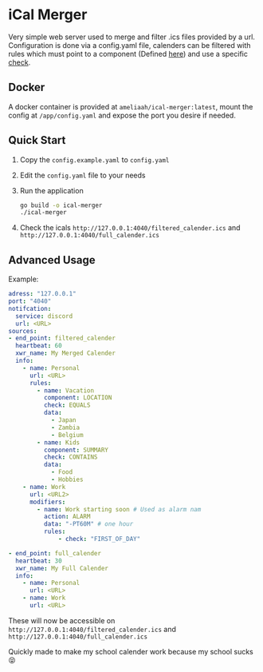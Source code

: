 # iCal Merger

Very simple web server used to merge and filter .ics files provided by a url. 
Configuration is done via a config.yaml file, calenders can be filtered with rules which must point to a component (Defined [here](https://pkg.go.dev/github.com/arran4/golang-ical#Property)) and use a specific [check](ical/checks.go#L24).

## Docker

A docker container is provided at `ameliaah/ical-merger:latest`, mount the config at `/app/config.yaml` and expose the port you desire if needed.

## Quick Start

1. Copy the `config.example.yaml` to `config.yaml`
2. Edit the `config.yaml` file to your needs
3. Run the application

    ```bash
    go build -o ical-merger
    ./ical-merger
    ```

4. Check the icals `http://127.0.0.1:4040/filtered_calender.ics` and `http://127.0.0.1:4040/full_calender.ics`

## Advanced Usage

Example:

```yaml
adress: "127.0.0.1"
port: "4040"
notifcation:
  service: discord
  url: <URL>
sources:
- end_point: filtered_calender
  heartbeat: 60
  xwr_name: My Merged Calender
  info:
    - name: Personal
      url: <URL>
      rules:
        - name: Vacation
          component: LOCATION
          check: EQUALS 
          data: 
            - Japan
            - Zambia
            - Belgium
        - name: Kids
          component: SUMMARY
          check: CONTAINS
          data:
            - Food
            - Hobbies
    - name: Work
      url: <URL2>
      modifiers:
        - name: Work starting soon # Used as alarm nam
          action: ALARM
          data: "-PT60M" # one hour
          rules:
              - check: "FIRST_OF_DAY"

- end_point: full_calender
  heartbeat: 30
  xwr_name: My Full Calender
  info:
    - name: Personal
      url: <URL>
    - name: Work
      url: <URL>
```

These will now be accessible on `http://127.0.0.1:4040/filtered_calender.ics` and `http://127.0.0.1:4040/full_calender.ics`

Quickly made to make my school calender work because my school sucks 😝
